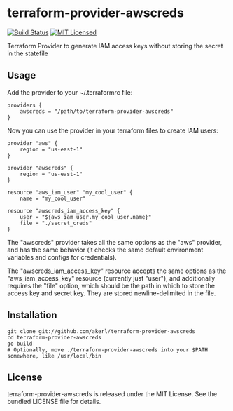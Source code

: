 terraform-provider-awscreds
=========

[![Build Status](https://img.shields.io/circleci/project/akerl/terraform-provider-awscreds.svg)](https://circleci.com/gh/akerl/terraform-provider-awscreds)
[![MIT Licensed](https://img.shields.io/badge/license-MIT-green.svg)](https://tldrlegal.com/license/mit-license)

Terraform Provider to generate IAM access keys without storing the secret in the statefile

## Usage

Add the provider to your ~/.terraformrc file:

```
providers {
    awscreds = "/path/to/terraform-provider-awscreds"
}
```

Now you can use the provider in your terraform files to create IAM users:

```
provider "aws" {
    region = "us-east-1"
}

provider "awscreds" {
    region = "us-east-1"
}

resource "aws_iam_user" "my_cool_user" {
    name = "my_cool_user"

resource "awscreds_iam_access_key" {
    user = "${aws_iam_user.my_cool_user.name}"
    file = "./secret_creds"
}
```

The "awscreds" provider takes all the same options as the "aws" provider, and has the same behavior (it checks the same default environment variables and configs for credentials).

The "awscreds_iam_access_key" resource accepts the same options as the "aws_iam_access_key" resource (currently just "user"), and additionally requires the "file" option, which should be the path in which to store the access key and secret key. They are stored newline-delimited in the file.

## Installation

```
git clone git://github.com/akerl/terraform-provider-awscreds
cd terraform-provider-awscreds
go build
# Optionally, move ./terraform-provider-awscreds into your $PATH somewhere, like /usr/local/bin
```

## License

terraform-provider-awscreds is released under the MIT License. See the bundled LICENSE file for details.
